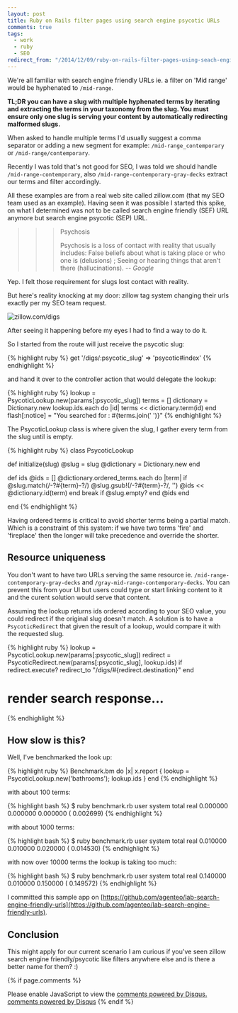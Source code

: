 ```yaml
---
layout: post
title: Ruby on Rails filter pages using search engine psycotic URLs
comments: true
tags:
  - work
  - ruby
  - SEO
redirect_from: "/2014/12/09/ruby-on-rails-filter-pages-using-seach-engine-psycotic-urls/"
---
```


We're all familiar with search engine friendly URLs ie. a filter on 'Mid range' would be hyphenated to `/mid-range`.

**TL;DR you can have a slug with multiple hyphenated terms by iterating and extracting the terms in your taxonomy from the slug. You must ensure only one slug is serving your content by automatically redirecting malformed slugs.**


When asked to handle multiple terms I'd usually suggest a comma separator or adding a new segment for example: `/mid-range_contemporary` or `/mid-range/contemporary`.

Recently I was told that's not good for SEO, I was told we should handle `/mid-range-contemporary`, also `/mid-range-contemporary-gray-decks` extract our terms and filter accordingly.

All these examples are from a real web site called zillow.com (that my SEO team used as an example). Having seen it was possible I started this spike, on what I determined was not to be called search engine friendly (SEF) URL anymore but search engine psycotic (SEP) URL.

>>> Psychosis
>>>
>>> Psychosis is a loss of contact with reality that usually includes: False beliefs about what is taking place or who one is (delusions) ; Seeing or hearing things that aren't there (hallucinations).
>>> -- <cite>Google</cite>

Yep. I felt those requirement for slugs lost contact with reality.

But here's reality knocking at my door: zillow tag system changing their urls exactly per my SEO team request.

![zillow.com/digs](/assets/images/zillow_example.gif)

After seeing it happening before my eyes I had to find a way to do it.

So I started from the route will just receive the psycotic slug:

{% highlight ruby %}
get '/digs/:psycotic_slug' => 'psycotic#index'
{% endhighlight %}

and hand it over to the controller action that would delegate the lookup:

{% highlight ruby %}
lookup = PsycoticLookup.new(params[:psycotic_slug])
terms = []
dictionary = Dictionary.new
lookup.ids.each do |id|
  terms << dictionary.term(id)
end
flash[:notice] = "You searched for : #{terms.join(' ')}"
{% endhighlight %}

The PsycoticLookup class is where given the slug, I gather every term from the slug until is empty.

{% highlight ruby %}
class PsycoticLookup

  def initialize(slug)
    @slug = slug
    @dictionary = Dictionary.new
  end

  def ids
    @ids = []
    @dictionary.ordered_terms.each do |term|
      if @slug.match(/-?#{term}-?/)
        @slug.gsub!(/-?#{term}-?/, '')
        @ids << @dictionary.id(term)
      end
      break if @slug.empty?
    end
    @ids
  end

end
{% endhighlight %}

Having ordered terms is critical to avoid shorter terms being a partial match. Which is a constraint of this system: if we have two terms 'fire' and 'fireplace' then the longer will take precedence and override the shorter.

## Resource uniqueness

You don't want to have two URLs serving the same resource ie. `/mid-range-contemporary-gray-decks` and `/gray-mid-range-contemporary-decks`. You can prevent this from your UI but users could type or start linking content to it and the curent solution would serve that content.

Assuming the lookup returns ids ordered according to your SEO value, you could redirect if the original slug doesn't match. A solution is to have a `PsycoticRedirect` that given the result of a lookup, would compare it with the requested slug. 

{% highlight ruby %}
lookup = PsycoticLookup.new(params[:psycotic_slug])
redirect = PsycoticRedirect.new(params[:psycotic_slug], lookup.ids)
if redirect.execute?
 redirect_to "/digs/#{redirect.destination}"
end
# render search response...
{% endhighlight %}

## How slow is this?

Well, I've benchmarked the look up:

{% highlight ruby %}
Benchmark.bm do |x|
  x.report { lookup = PsycoticLookup.new('bathrooms'); lookup.ids  }
end
{% endhighlight %}

with about 100 terms:

{% highlight bash %}
$ ruby benchmark.rb
user     system      total        real
0.000000   0.000000   0.000000 (  0.002699)
{% endhighlight %}

with about 1000 terms:

{% highlight bash %}
$ ruby benchmark.rb
user     system      total        real
0.010000   0.010000   0.020000 (  0.014530)
{% endhighlight %}

with now over 10000 terms the lookup is taking too much:

{% highlight bash %}
$ ruby benchmark.rb
user     system      total        real
0.140000   0.010000   0.150000 (  0.149572)
{% endhighlight %}

I committed this sample app on [https://github.com/agenteo/lab-search-engine-friendly-urls](https://github.com/agenteo/lab-search-engine-friendly-urls).

## Conclusion

This might apply for our current scenario I am curious if you've seen zillow search engine friendly/psycotic like filters anywhere else and is there a better name for them? :)

{% if page.comments %}
  <div id="disqus_thread"></div>
  <script type="text/javascript">
      /* * * CONFIGURATION VARIABLES: EDIT BEFORE PASTING INTO YOUR WEBPAGE * * */
      var disqus_shortname = 'enricoteotti'; // required: replace example with your forum shortname

      /* * * DON'T EDIT BELOW THIS LINE * * */
      (function() {
          var dsq = document.createElement('script'); dsq.type = 'text/javascript'; dsq.async = true;
          dsq.src = '//' + disqus_shortname + '.disqus.com/embed.js';
          (document.getElementsByTagName('head')[0] || document.getElementsByTagName('body')[0]).appendChild(dsq);
      })();
  </script>
  <noscript>Please enable JavaScript to view the <a href="http://disqus.com/?ref_noscript">comments powered by Disqus.</a></noscript>
  <a href="http://disqus.com" class="dsq-brlink">comments powered by <span class="logo-disqus">Disqus</span></a>
{% endif %}

